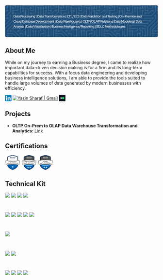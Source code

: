 ![Header](https://github.com/yasinsharaf/yasinsharaf/blob/main/Images/header.png)

## About Me

While on my journey to earning a Business degree, I came to realize how important data-driven decision making is for a firm and its long-term capabilities for success. With a focus data engineering and developing business intelligence solutions, I am able to provide the tools suited to handle large volumes of data generated by modern businesses with efficiency.

<a href="https://www.linkedin.com/in/yasin-sharaf/"><img align="center" src="https://github.com/yasinsharaf/yasinsharaf/blob/main/Images/LinkedIn.png" alt="Yasin Sharaf | LinkedIn" width="21px"/></a>
<a href="ysharaf998@gmail.com"><img align="center" src="https://upload.wikimedia.org/wikipedia/commons/thumb/7/7e/Gmail_icon_%282020%29.svg/2560px-Gmail_icon_%282020%29.svg.png" alt="Yasin Sharaf | Gmail" width="21px"/></a>
<a href="https://www.hackerrank.com/profile/ysharaf998"><img align="center" src="https://github.com/yasinsharaf/yasinsharaf/blob/main/Images/HackerRank.png" alt="Yasin Sharaf | LinkedIn" width="21px"/></a>

 ## Projects
 - **OLTP On-Prem to OLAP Data Warehouse Transformation and Analytics:** [Link](https://github.com/yasinsharaf/Bike-Sales-Enterprise-Data-Analytics-)

## Certifications

<a href="https://www.credly.com/badges/0184f7b7-1459-4b15-97c6-730787e0f18e/linked_in_profile"><img src="https://github.com/yasinsharaf/yasinsharaf/blob/main/Images/fundamentals.png" height= "50"></a>
<a href="https://learn.microsoft.com/api/credentials/share/en-us/YasinSharaf-3679/D453AFBD46E2502A?sharingId"><img src="https://github.com/yasinsharaf/yasinsharaf/blob/main/Images/dataanalyst.png" height= "50"></a>
<a href="https://learn.microsoft.com/en-us/users/yasinsharaf-3679/credentials/certification/azure-data-engineer?tab=credentials-tab"><img src="https://github.com/yasinsharaf/yasinsharaf/blob/main/Images/de.png" height= "50"></a>

## Technical Kit
![](https://img.shields.io/badge/Analytics-Power_BI-gold)
![](https://img.shields.io/badge/Analytics-Tableau-blue)
![](https://img.shields.io/badge/Analytics-Azure_Synapse_Analytics-blue)
![](https://img.shields.io/badge/Analytics-Jupyter_Notebooks-orange)

</br>

![](https://img.shields.io/badge/DW-Google_BigQuery-blue)
![](https://img.shields.io/badge/DW-Azure_Synapse_Analytics-blue)
![](https://img.shields.io/badge/DW-Postgres-blue)
![](https://img.shields.io/badge/RDBMS-SQL_Server-blue)
![](https://img.shields.io/badge/RDBMS-MySQL-blue)

</br>

![](https://img.shields.io/badge/Transformation-dbt-orange)

</br>

![](https://img.shields.io/badge/ETL/Processing-Databricks-red)
![](https://img.shields.io/badge/ETL/Processing-Azure_Data_Factory-blue)

</br>

![](https://img.shields.io/badge/Code-Python-yellow)
![](https://img.shields.io/badge/Code-SQL-blue)
![](https://img.shields.io/badge/Code-Jinja-black)
![](https://img.shields.io/badge/Framework-Apache_Spark-orange)














